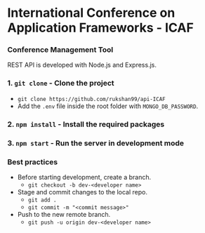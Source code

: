# International Conference on Application Frameworks - ICAF
### Conference Management Tool
REST API is developed with Node.js and Express.js.

### 1. `git clone` - Clone the project
* `git clone https://github.com/rukshan99/api-ICAF`
* Add the `.env` file inside the root folder with `MONGO_DB_PASSWORD`.
### 2. `npm install` - Install the required packages

### 3. `npm start` - Run the server in development mode

### Best practices
* Before starting development, create a branch.
  * `git checkout -b dev-<developer name>`
* Stage and commit changes to the local repo.
  * `git add .`
  * `git commit -m "<commit message>"`
* Push to the new remote branch.
  * `git push -u origin dev-<developer name>`
